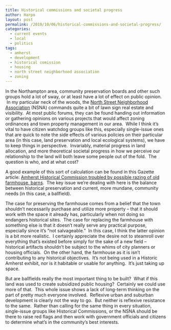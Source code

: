 ```yaml
---
title: Historical commissions and societal progress
author: Harpo
layout: post
permalink: /2010/10/06/historical-commissions-and-societal-progress/
categories:
  - current events
  - local
  - politics
tags:
  - amherst
  - development
  - historical comission
  - housing
  - north street neighborhood association
  - zoning
---
```

In the Northampton area, community preservation boards and other such groups hold a lot of sway, or at least have a lot of effect on public opinion.  In my particular neck of the woods, the <a href="http://www.northassoc.org/" target="_blank">North Street Neighborhood Association</a> (NSNA) commands quite a bit of lawn sign real estate and visibility.  At most public forums, they can be found handing out information or gathering opinions on various projects that would affect zoning ordinances and town property management in our area.  While I think it&#8217;s vital to have citizen watchdog groups like this, especially single-issue ones that are quick to note the side effects of various policies on their particular area (in this case, land preservation and local ecological systems), we have to keep things in perspective.  Invariably, material progress in land allocation, and more theoretical societal progress in how we perceive our relationship to the land will both leave some people out of the fold.  The question is who, and at what cost?

A good example of this sort of calculation can be found in this Gazette article: <a href="http://www.gazettenet.com/2010/10/07/amherst-historical-commission-troubled-possible-razing-old-farmh" target="_blank">Amherst Historical Commission troubled by possible razing of old farmhouse, barns</a>.  The key issue we&#8217;re dealing with here is the balance between historical preservation and current, more mundane, community needs (in this case, a ballfield).

The case for preserving the farmhouse comes from a belief that the town shouldn&#8217;t necessarily purchase and utilize more property – that it should work with the space it already has, particularly when not doing so endangers historical sites.  The case for replacing the farmhouse with something else is that it doesn&#8217;t really serve any practical purpose, especially since it&#8217;s &#8220;not salvageable.&#8221;  In this case, I think the latter opinion is a bit more realistic.  I certainly appreciate the desire not to steamroll over everything that&#8217;s existed before simply for the sake of a new field – historical artifacts shouldn&#8217;t be subject to the whims of city planners or housing officials.  On the other hand, the farmhouse as it is isn&#8217;t contributing to any historical objectives.  It&#8217;s not being used in a Historic Amherst exhibit, nor is it habitable or usable for anything.  It&#8217;s just taking up space.

But are ballfields really the most important thing to be built?  What if this land was used to create subsidized public housing?  Certainly we could use more of that.  This whole issue shows a lack of long-term thinking on the part of pretty much everyone involved.  Reflexive urban and suburban development is clearly not the way to go.  But neither is reflexive resistance to the same.  Rather than calling for the same thing in every situation, single-issue groups like Historical Commissions, or the NSNA should be there to raise red flags and then work with government officials and citizens to determine what&#8217;s in the community&#8217;s best interests.